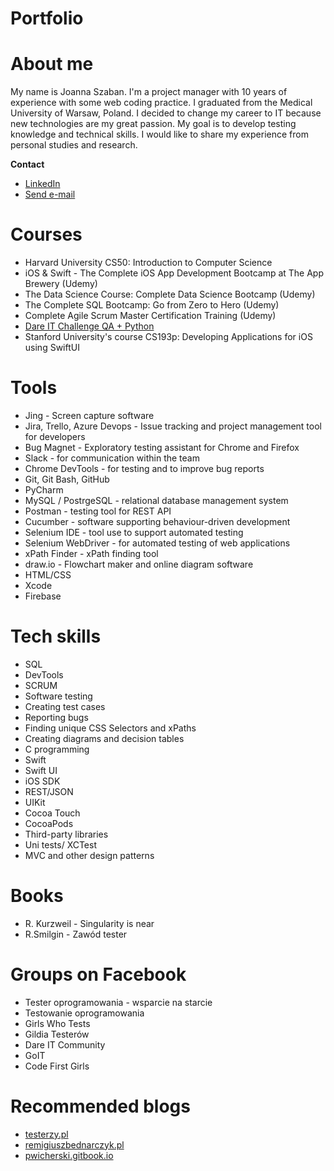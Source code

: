 # Portfolio
# About me
My name is Joanna Szaban. I'm a project manager with 10 years of experience with some web coding practice. I graduated from the Medical University of Warsaw, Poland. I decided to change my career to IT because new technologies are my great passion. My goal is to develop testing knowledge and technical skills. I would like to share my experience from personal studies and research.

**Contact** <br>
* [LinkedIn](https://www.linkedin.com/in/joanna-szaban)<br>
* <a href="mailto:joanna.szaban@gmail.com">Send e-mail</a> <br>

# Courses
* Harvard University CS50: Introduction to Computer Science
* iOS & Swift - The Complete iOS App Development Bootcamp at The App Brewery (Udemy)
* The Data Science Course: Complete Data Science Bootcamp (Udemy)
* The Complete SQL Bootcamp: Go from Zero to Hero (Udemy)
* Complete Agile Scrum Master Certification Training (Udemy)
* [Dare IT Challenge QA + Python](https://app.dareit.io/)
* Stanford University's course CS193p: Developing Applications for iOS using SwiftUI


# Tools
* Jing - Screen capture software
* Jira, Trello, Azure Devops - Issue tracking and project management tool for developers
* Bug Magnet - Exploratory testing assistant for Chrome and Firefox
* Slack - for communication within the team
* Chrome DevTools - for testing and to improve bug reports
* Git, Git Bash, GitHub
* PyCharm
* MySQL / PostrgeSQL - relational database management system
* Postman - testing tool for REST API
* Cucumber - software supporting behaviour-driven development
* Selenium IDE - tool use to support automated testing
* Selenium WebDriver - for automated testing of web applications
* xPath Finder - xPath finding tool
* draw.io - Flowchart maker and online diagram software
* HTML/CSS
* Xcode
* Firebase
  
  
# Tech skills
* SQL
* DevTools
* SCRUM
* Software testing
* Creating test cases
* Reporting bugs
* Finding unique CSS Selectors and xPaths
* Creating diagrams and decision tables
* C programming
* Swift
* Swift UI
* iOS SDK
* REST/JSON
* UIKit
* Cocoa Touch
* CocoaPods
* Third-party libraries
* Uni tests/ XCTest
* MVC and other design patterns


# Books
* R. Kurzweil - Singularity is near
* R.Smilgin - Zawód tester

# Groups on Facebook
* Tester oprogramowania - wsparcie na starcie
* Testowanie oprogramowania
* Girls Who Tests
* Gildia Testerów
* Dare IT Community
* GoIT
* Code First Girls

# Recommended blogs
* [testerzy.pl](testerzy.pl)
* [remigiuszbednarczyk.pl](remigiuszbednarczyk.pl)
* [pwicherski.gitbook.io](https://pwicherski.gitbook.io/testowanie-oprogramowania/)



